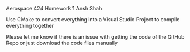 Aerospace 424 Homework 1
Ansh Shah

Use CMake to convert everything into a Visual Studio Project to compile everything together

Please let me know if there is an issue with getting the code of the GitHub Repo 
or just download the code files manually
